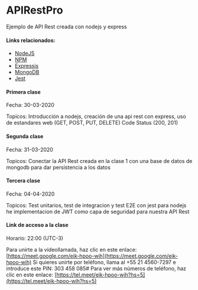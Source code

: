 # APIRestPro

Ejemplo de API Rest creada con nodejs y express

#### Links relacionados: 
* [NodeJS](https://nodejs.org/es/download/)
* [NPM](https://npmjs.com)
* [Expressjs](https://expressjs.com/en/starter/hello-world.html)
* [MongoDB](https://www.mongodb.com/download-center/community)
* [Jest](http://jestjs.io)




#### Primera clase
Fecha: 30-03-2020

Topicos: Introducción a nodejs, creación de una api rest con express, uso de estandares web (GET, POST, PUT, DELETE) Code Status (200, 201)

#### Segunda clase
Fecha: 31-03-2020

Topicos: Conectar la API Rest creada en la clase 1 con una base de datos de mongodb para dar persistencia a los datos

#### Tercera clase
Fecha: 04-04-2020

Topicos: Test unitarios, test de integracion y test E2E con jest para nodejs he implementacion de JWT como capa de seguridad para nuestra API Rest



#### Link de acceso a la clase

Horario: 22:00 (UTC-3)

Para unirte a la videollamada, haz clic en este enlace: [https://meet.google.com/eik-hpoo-wih](https://meet.google.com/eik-hpoo-wih)
Si quieres unirte por teléfono, llama al +55 21 4560-7297 e introduce este PIN: 303 458 085#
Para ver más números de teléfono, haz clic en este enlace: [https://tel.meet/eik-hpoo-wih?hs=5](https://tel.meet/eik-hpoo-wih?hs=5)
